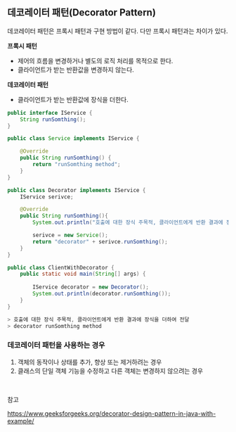 ## 데코레이터 패턴(Decorator Pattern)

데코레이터 패턴은 프록시 패턴과 구현 방법이 같다. 다만 프록시 패턴과는 차이가 있다.

**프록시 패턴**

- 제어의 흐름을 변경하거나 별도의 로직 처리를 목적으로 한다.
- 클라이언트가 받는 반환값을 변경하지 않는다.

**데코레이터 패턴**

- 클라이언트가 받는 반환값에 장식을 더한다.


```java
public interface IService {
    String runSomthing();
}
```

```java
public class Service implements IService { 

    @Override
    public String runSomthing() {
        return "runSomthing method";
    }
}
```

```java
public class Decorator implements IService { 
    IService serivce;

    @Override
    public String runSomthing(){
        System.out.println("호출에 대한 장식 주목적, 클라이언트에게 반환 결과에 장식을 더하여 전달");

        serivce = new Service();
        return "decorator" + serivce.runSomthing();
    }
}
```

```java
public class ClientWithDecorator {
    public static void main(String[] args) {
        
        IService decorator = new Decorator();
        System.out.println(decorator.runSomthing());
    }
}
```

```java
> 호출에 대한 장식 주목적, 클라이언트에게 반환 결과에 장식을 더하여 전달
> decorator runSomthing method
```

### 데코레이터 패턴을 사용하는 경우

1.  객체의 동작이나 상태를 추가, 향상 또는 제거하려는 경우
2.  클래스의 단일 객체 기능을 수정하고 다른 객체는 변경하지 않으려는 경우

<br>

참고

https://www.geeksforgeeks.org/decorator-design-pattern-in-java-with-example/
